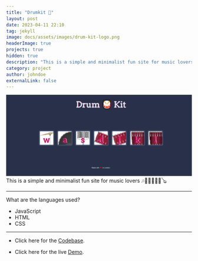 ```yaml
---
title: "Drumkit 🥁"
layout: post
date: 2023-04-11 22:10
tag: jekyll
image: docs/assets/images/drum-kit-logo.png
headerImage: true
projects: true
hidden: true
description: "This is a simple and minimalist fun site for music lovers."
category: project
author: johndoe
externalLink: false
---
```

![drum-kit](docs/assets/images/drum-kit.png)
This is a simple and minimalist fun site for music lovers 🎶🎷🎺🎹🥁🎻🪕

---

What are the languages  used?

- JavaScript
- HTML
- CSS

---

* Click here for the [Codebase](https://github.com/anniepauline/Drum-Kit).

* Click here for the live [Demo](https://anniepauline.github.io/Drum-Kit/). 
